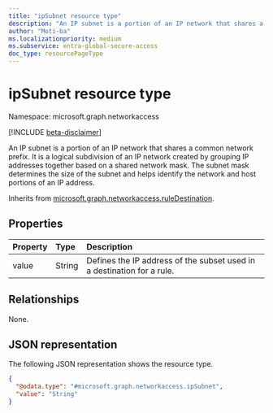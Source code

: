 ```yaml
---
title: "ipSubnet resource type"
description: "An IP subnet is a portion of an IP network that shares a common network prefix. "
author: "Moti-ba"
ms.localizationpriority: medium
ms.subservice: entra-global-secure-access
doc_type: resourcePageType
---
```


# ipSubnet resource type

Namespace: microsoft.graph.networkaccess

[!INCLUDE [beta-disclaimer](../../includes/beta-disclaimer.md)]

An IP subnet is a portion of an IP network that shares a common network prefix. It is a logical subdivision of an IP network created by grouping IP addresses together based on a shared network mask. The subnet mask determines the size of the subnet and helps identify the network and host portions of an IP address.

Inherits from [microsoft.graph.networkaccess.ruleDestination](../resources/networkaccess-ruledestination.md).

## Properties
|Property|Type|Description|
|:---|:---|:---|
|value|String|Defines the IP address of the subset used in a destination for a rule.    |

## Relationships
None.

## JSON representation
The following JSON representation shows the resource type.
<!-- {
  "blockType": "resource",
  "@odata.type": "microsoft.graph.networkaccess.ipSubnet"
}
-->
``` json
{
  "@odata.type": "#microsoft.graph.networkaccess.ipSubnet",
  "value": "String"
}
```

